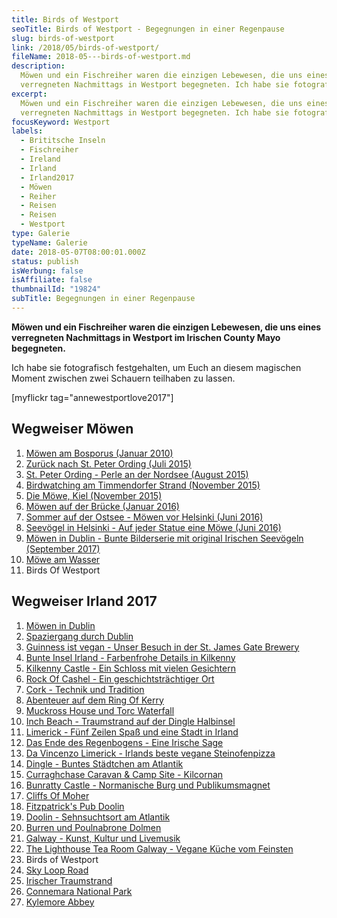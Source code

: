 ```yaml
---
title: Birds of Westport
seoTitle: Birds of Westport - Begegnungen in einer Regenpause
slug: birds-of-westport
link: /2018/05/birds-of-westport/
fileName: 2018-05---birds-of-westport.md
description:
  Möwen und ein Fischreiher waren die einzigen Lebewesen, die uns eines
  verregneten Nachmittags in Westport begegneten. Ich habe sie fotografiert.
excerpt:
  Möwen und ein Fischreiher waren die einzigen Lebewesen, die uns eines
  verregneten Nachmittags in Westport begegneten. Ich habe sie fotografiert.
focusKeyword: Westport
labels:
  - Brititsche Inseln
  - Fischreiher
  - Ireland
  - Irland
  - Irland2017
  - Möwen
  - Reiher
  - Reisen
  - Reisen
  - Westport
type: Galerie
typeName: Galerie
date: 2018-05-07T08:00:01.000Z
status: publish
isWerbung: false
isAffiliate: false
thumbnailId: "19824"
subTitle: Begegnungen in einer Regenpause
---
```


<strong>Möwen und ein Fischreiher waren die einzigen Lebewesen, die uns eines
verregneten Nachmittags in Westport im Irischen County Mayo begegneten.</strong>

Ich habe sie fotografisch festgehalten, um Euch an diesem magischen Moment
zwischen zwei Schauern teilhaben zu lassen.

[myflickr tag="annewestportlove2017"]

## Wegweiser Möwen

<ol>
    <li><a href="/2010/01/moewen-am-bosporus/">Möwen am Bosporus (Januar 2010)</a></li>
    <li><a href="/2015/07/zurueck-nach-st-peter-ording/">Zurück nach St. Peter Ording (Juli 2015)</a></li>
    <li><a href="/2015/08/st-peter-ording/">St. Peter Ording - Perle an der Nordsee (August 2015)</a></li>
    <li><a href="/2015/11/birdwatching-am-timmendorfer-strand/">Birdwatching am Timmendorfer Strand (November 2015)</a></li>
    <li><a href="http://cardamonchai.com/2015/11/die-moewe/">Die Möwe, Kiel (November 2015)</a></li>
    <li><a href="http://cardamonchai.com/2016/01/moewen-auf-der-bruecke/">Möwen auf der Brücke (Januar 2016)</a></li>
    <li><a href="http://cardamonchai.com/2016/07/sommer-auf-der-ostsee-travemuende-helsinki/">Sommer auf der Ostsee - Möwen vor Helsinki (Juni 2016)</a></li>
    <li><a href="http://cardamonchai.com/2016/08/auf-jeder-statue-eine-moewe/">Seevögel in Helsinki - Auf jeder Statue eine Möwe (Juni 2016)</a></li>
    <li><a href="http://cardamonchai.com/2017/10/moewen-in-dublin/">Möwen in Dublin - Bunte Bilderserie mit original Irischen Seevögeln (September 2017)</a></li>
    <li><a href="http://cardamonchai.com/2018/01/moewe-am-wasser/">Möwe am Wasser</a></li>
    <li>Birds Of Westport</li>
</ol>

## Wegweiser Irland 2017

<ol>
    <li><a href="http://cardamonchai.com/2017/10/moewen-in-dublin/">Möwen in Dublin</a></li>
    <li><a href="http://cardamonchai.com/2017/10/kleiner-spaziergang-durch-dublin/">Spaziergang durch Dublin</a></li>
    <li><a href="http://cardamonchai.com/2017/10/guinness-ist-vegan-brauerei-besuch/">Guinness ist vegan - Unser Besuch in der St. James Gate Brewery</a></li>
    <li><a href="http://cardamonchai.com/2017/11/kilkenny-bunte-insel-irland/">Bunte Insel Irland - Farbenfrohe Details in Kilkenny</a></li>
    <li><a href="http://cardamonchai.com/2017/11/kilkenny-castle/">Kilkenny Castle - Ein Schloss mit vielen Gesichtern</a></li>
    <li><a href="http://cardamonchai.com/2017/11/rock-of-cashel/">Rock Of Cashel - Ein geschichtsträchtiger Ort</a></li>
    <li><a href="http://cardamonchai.com/2017/12/cork/">Cork - Technik und Tradition</a></li>
    <li><a href="http://cardamonchai.com/2018/01/ring-of-kerry/">Abenteuer auf dem Ring Of Kerry</a></li>
    <li><a href="http://cardamonchai.com/2018/02/muckross-house-und-torc-waterfall-irland/">Muckross House und Torc Waterfall</a></li>
    <li><a href="http://cardamonchai.com/2018/02/lieblingsstrand-inch-beach/">Inch Beach - Traumstrand auf der Dingle Halbinsel</a></li>
    <li><a href="http://cardamonchai.com/2018/02/limerick/">Limerick - Fünf Zeilen Spaß und eine Stadt in Irland</a></li>
    <li><a href="http://cardamonchai.com/2018/02/das-ende-des-regenbogens/">Das Ende des Regenbogens - Eine Irische Sage</a></li>
    <li><a href="http://cardamonchai.com/2018/03/da-vincenzo-limerick/">Da Vincenzo Limerick - Irlands beste vegane Steinofenpizza</a></li>
    <li><a href="http://cardamonchai.com/2018/03/dingle/">Dingle - Buntes Städtchen am Atlantik</a></li>
    <li><a href="http://cardamonchai.com/2018/03/curraghchase-caravan-camp-site/">Curraghchase Caravan &amp; Camp Site - Kilcornan</a></li>
    <li><a href="http://cardamonchai.com/2018/03/bunratty-castle/">Bunratty Castle - Normanische Burg und Publikumsmagnet</a></li>
    <li><a href="http://cardamonchai.com/2018/04/cliffs-of-moher/">Cliffs Of Moher</a></li>
    <li><a href="http://cardamonchai.com/2018/04/fitzpatricks-pub-doolin/">Fitzpatrick's Pub Doolin</a></li>
    <li><a href="http://cardamonchai.com/2018/04/doolin/">Doolin - Sehnsuchtsort am Atlantik</a></li>
    <li><a href="http://cardamonchai.com/2018/04/poulnabrone-dolmen-burren/">Burren und Poulnabrone Dolmen</a></li>
    <li><a href="http://cardamonchai.com/2018/04/galway/">Galway - Kunst, Kultur und Livemusik</a></li>
    <li><a href="http://cardamonchai.com/2018/05/the-lighthouse-tea-room-galway/">The Lighthouse Tea Room Galway - Vegane Küche vom Feinsten</a></li>
    <li>Birds of Westport</li>
    <li><a href="http://cardamonchai.com/2018/05/sky-loop-road-clifden/">Sky Loop Road</a></li>
    <li><a href="http://cardamonchai.com/2018/05/irischer-traumstrand/">Irischer Traumstrand</a></li>
    <li><a href="http://cardamonchai.com/2018/05/connemara-national-park/">Connemara National Park</a></li>
    <li><a href="http://cardamonchai.com/2018/05/kylemore-abbey/">Kylemore Abbey</a></li>
</ol>
